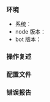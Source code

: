 <!-- 
在提交 issue 前，请确保你已经完整的阅读过 README.md 中的内容，并确认已关闭的 issues 中没有相同问题，否则你的提问将会被关闭
-->

### 环境
- 系统：
- node 版本：
- bot 版本：

### 操作复述
<!-- 描述在程序出错前，你的所有操作，包括 qq 交互、终端指令、容器操作等 -->

### 配置文件
<!-- 贴出所有你修改过的配置文件，注意隐私信息 -->

### 错误报告
